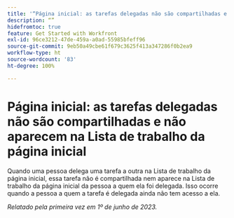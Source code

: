 ```yaml
---
title: '“Página inicial: as tarefas delegadas não são compartilhadas e não aparecem na Lista de trabalho da página inicial”'
description: “”
hidefromtoc: true
feature: Get Started with Workfront
exl-id: 96ce3212-47de-459a-a0ad-55985bfeff96
source-git-commit: 9eb50a49cbe61f679c3625f413a347286f0b2ea9
workflow-type: ht
source-wordcount: '83'
ht-degree: 100%

---
```


# Página inicial: as tarefas delegadas não são compartilhadas e não aparecem na Lista de trabalho da página inicial

Quando uma pessoa delega uma tarefa a outra na Lista de trabalho da página inicial, essa tarefa não é compartilhada nem aparece na Lista de trabalho da página inicial da pessoa a quem ela foi delegada. Isso ocorre quando a pessoa a quem a tarefa é delegada ainda não tem acesso a ela.

_Relatado pela primeira vez em 1º de junho de 2023._
